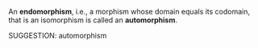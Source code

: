 An **endomorphism**, i.e., a morphism whose domain equals its codomain, that is an isomorphism is called an **automorphism**.

SUGGESTION: automorphism